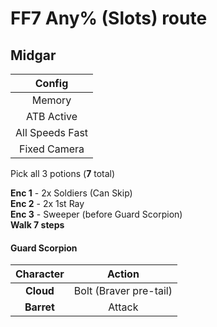 # FF7 Any% (Slots) route  
  
## Midgar  
  
| Config |
| :-: | 
| Memory |
| ATB Active |
| All Speeds Fast |
| Fixed Camera |
  
Pick all 3 potions (**7** total)  
  
**Enc 1** - 2x Soldiers (Can Skip)  
**Enc 2** - 2x 1st Ray  
**Enc 3** - Sweeper (before Guard Scorpion)  
**Walk 7 steps**  

#### Guard Scorpion  
  
| Character | Action |
| :-: | :-: |
| **Cloud** | Bolt (Braver pre-tail) |
| **Barret** | Attack |
